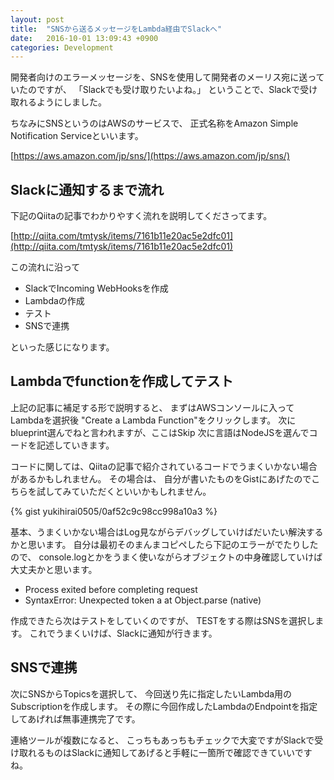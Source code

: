 ```yaml
---
layout: post
title:  "SNSから送るメッセージをLambda経由でSlackへ"
date:   2016-10-01 13:09:43 +0900
categories: Development
---
```


開発者向けのエラーメッセージを、SNSを使用して開発者のメーリス宛に送っていたのですが、
「Slackでも受け取りたいよね。」
ということで、Slackで受け取れるようにしました。

ちなみにSNSというのはAWSのサービスで、
正式名称をAmazon Simple Notification Serviceといいます。

[https://aws.amazon.com/jp/sns/](https://aws.amazon.com/jp/sns/)

## Slackに通知するまで流れ

下記のQiitaの記事でわかりやすく流れを説明してくださってます。

[http://qiita.com/tmtysk/items/7161b11e20ac5e2dfc01](http://qiita.com/tmtysk/items/7161b11e20ac5e2dfc01)

この流れに沿って

- SlackでIncoming WebHooksを作成
- Lambdaの作成
- テスト
- SNSで連携

といった感じになります。

## Lambdaでfunctionを作成してテスト

上記の記事に補足する形で説明すると、
まずはAWSコンソールに入ってLambdaを選択後
"Create a Lambda Function"をクリックします。
次にblueprint選んでねと言われますが、ここはSkip
次に言語はNodeJSを選んでコードを記述していきます。

コードに関しては、Qiitaの記事で紹介されているコードでうまくいかない場合があるかもしれません。
その場合は、
自分が書いたものをGistにあげたのでこちらを試してみていただくといいかもしれません。

{% gist yukihirai0505/0af52c9c98cc998a10a3 %}

基本、うまくいかない場合はLog見ながらデバッグしていけばだいたい解決するかと思います。
自分は最初そのまんまコピペしたら下記のエラーがでたりしたので、
console.logとかをうまく使いながらオブジェクトの中身確認していけば大丈夫かと思います。

- Process exited before completing request
- SyntaxError: Unexpected token a at Object.parse (native)

作成できたら次はテストをしていくのですが、
TESTをする際はSNSを選択します。
これでうまくいけば、Slackに通知が行きます。

## SNSで連携

次にSNSからTopicsを選択して、
今回送り先に指定したいLambda用のSubscriptionを作成します。
その際に今回作成したLambdaのEndpointを指定してあげれば無事連携完了です。

連絡ツールが複数になると、
こっちもあっちもチェックで大変ですがSlackで受け取れるものはSlackに通知してあげると手軽に一箇所で確認できていいですね。
